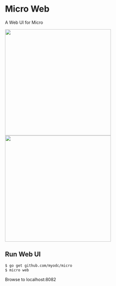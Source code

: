 # Micro Web

A Web UI for Micro

<img src="https://github.com/myodc/micro/blob/master/web/web1.png" width=350px>


<img src="https://github.com/myodc/micro/blob/master/web/web2.png" width=350px>

## Run Web UI
```bash
$ go get github.com/myodc/micro
$ micro web
```

Browse to localhost:8082
